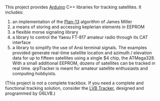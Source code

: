This project provides [Arduino](http://www.arduino.cc) C++ libraries for tracking satellites. It includes:
  1. an implementation of the [Plan-13](http://www.amsat.org/amsat/articles/g3ruh/111.html) algorithm of James Miller
  1. a means of storing and accessing keplerian elements in EEPROM
  1. a flexible morse signaling library
  1. a library to control the Yaesu FT-817 amateur radio through its CAT interface
  1. a library to simplify the use of Ansi terminal signals.
The examples provided generate real-time satellite location and azimuth / elevation data for up to fifteen satellites using a single $4 chip, the ATMega328. With a small additional EEPROM, dozens of satellites can be tracked in real time. qrpTracker is meant for amateur satellite enthusiasts and computing hobbyists.

(This project is not a complete trackbox. If you need a complete and functional tracking solution, consider the [LVB Tracker](http://www.amsat-na.com/store/item.php?id=100151), designed and programmed by G6LVB.)